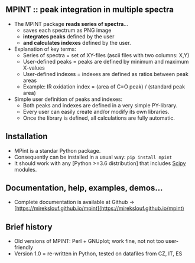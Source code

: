 ## MPINT :: peak integration in multiple spectra

* The MPINT package **reads series of spectra**...
	* saves each spectrum as PNG image
	* **integrates peaks** defined by the user
	* **and calculates indexes** defined by the user.
* Explanation of key terms:
	* Series of spectra = set of XY-files (ascii files with two columns: X,Y)
	* User-defined peaks = peaks are defined by minimum and maximum X-values
	* User-defined indexes = indexes are defined as ratios between peak areas
	* Example: IR oxidation index = (area of C=O peak) / (standard peak area)
* Simple user definition of peaks and indexes:
	* Both peaks and indexes are defined in a very simple PY-library.
	* Every user can easily create and/or modify its own libraries.
	* Once the library is defined, all calculations are fully automatic.

## Installation

* MPint is a standar Python package.
* Consequently can be installed in a usual way: `pip install mpint`
* It should work with any [Python >=3.6 distribution]
  that includes [Scipy](https://www.scipy.org/) modules.
	
## Documentation, help, examples, demos...

* Complete documentation is available at Github &rarr;
  [https://mirekslouf.github.io/mpint](https://mirekslouf.github.io/mpint)
  
## Brief history

* Old versions of MPINT: Perl + GNUplot; work fine, not not too user-friendly 
* Version 1.0 = re-written in Python, tested on datafiles from CZ, IT, ES

